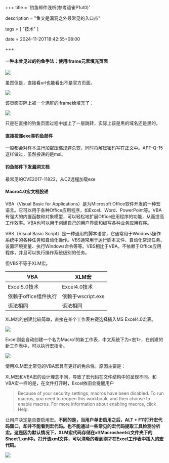 +++
title = '钓鱼邮件浅析(参考语雀P1ut0)'

description = "鱼叉是漏洞之外最常见的入口点"

tags = [ "技术" ]

date = 2024-11-20T18:42:55+08:00

+++

#### 一种未曾见过的钓鱼手法：使用iframe元素填充页面

![](https://pub-f40a9f95639d4cee81dcb09d9b4adf70.r2.dev/blog/2024/11/140b75470ebc2561d9f4d3e671fa1ede.png)

虽然但是，直接看url也能看出不是官方页面。

![](https://pub-f40a9f95639d4cee81dcb09d9b4adf70.r2.dev/blog/2024/11/647efb2bdfeb4192b10c8f7bde679b1c.png)

该页面实际上被一个满屏的iframe给填充了：

![](https://pub-f40a9f95639d4cee81dcb09d9b4adf70.r2.dev/blog/2024/11/57d31d25d2f9dc189296bf2a0d047260.png)

只是在直接的钓鱼页面过程中加上了一层跳转，实际上该是黑的域名还是黑的。

#### 直接投递exe类钓鱼邮件

一般都会对样本进行加密压缩规避杀软，同时将解压密码写在正文中。APT-Q-15这样做过，虽然投递的是msi。

#### 钓鱼邮件下发漏洞文档

最常见的CVE2017-11822，从C2远程加载exe

#### Macro4.0宏文档投递

VBA（Visual Basic for Applications）是为Microsoft Office软件开发的一种宏语言。它可以用于各种Office应用程序，如Excel、Word、PowerPoint等。VBA有强大的内置函数和对象模型，可以轻松地扩展Office应用程序的功能，从而提高工作效率。VBA也可以用于创建自己的用户界面和编写各种业务应用程序。

VBS（Visual Basic Script）是一种通用的脚本语言，它通常用于Windows操作系统中的各种任务和自动化操作。VBS通常用于运行脚本文件、自动化常规任务、设置环境变量、执行Windows命令等等。VBS相比于VBA，不依赖于Office应用程序，并且可以执行操作系统级别的任务。

但VBS不等于XLM宏。

| VBA                  | XLM宏             |
| -------------------- | ----------------- |
| Excel5.0技术         | Excel4.0技术      |
| 依赖于office组件执行 | 依赖于wscript.exe |
| 语法相同             | 语法相同          |

XLM宏的创建比较简单，直接在某个工作表右键选择插入MS Excel4.0宏表。

![](https://pub-f40a9f95639d4cee81dcb09d9b4adf70.r2.dev/blog/2024/11/f68d3f153c5dd09e71ecc92bea7f75b5.png)

Excel则会自动创建一个名为Macro1的新工作表，中文系统下为<宏1>，在创建的新工作表中，可以执行宏指令。

![](https://pub-f40a9f95639d4cee81dcb09d9b4adf70.r2.dev/blog/2024/11/43351dcae816838c5f1cc6b52bdcfaa9.png)

使用XLM宏比常见的VBA宏具有更好的免杀性。原因主要是：

XLM宏和VBA宏的设计理念不同，导致了宏代码在文件结构中的呈现不同。和VBA宏一样的是，在文件打开时，Excel依旧会提醒用户

> Because of your security settings, macros have been disabled. To run macros, you need to reopen this workbook, and then choose to enable macros. For more information about enabling macros, click Help.

让用户决定是否要启用宏。**不同的是，当用户单击启用之后，ALT + F11打开宏代码窗口，却并不能看到宏代码。也不能通过一些常见的宏代码提取工具检测分析宏。这是因为默认情况下，XLM宏代码存储在xl\Macrosheets\文件夹下的Sheet1.xml中。打开该xml文件，可以清晰的看到刚才在Excel工作表中插入的宏代码。**

![](https://pub-f40a9f95639d4cee81dcb09d9b4adf70.r2.dev/blog/2024/11/7d105156c0d16f5314ee44aee1a1c8e3.png)


